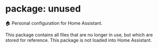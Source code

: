 # package: unused
:house: Personal configuration for Home Assistant.

This package contains all files that are no longer in use, but which are stored for reference.
This package is not loaded into Home Assistant.
